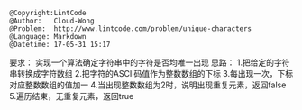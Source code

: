 ```
@Copyright:LintCode
@Author:   Cloud-Wong
@Problem:  http://www.lintcode.com/problem/unique-characters
@Language: Markdown
@Datetime: 17-05-31 15:17
```

要求：
实现一个算法确定字符串中的字符是否均唯一出现
思路：
1.把给定的字符串转换成字符数组
2.把字符的ASCII码值作为整数数组的下标
3.每出现一次，下标对应整数数组的值加一
4.当出现整数数组为2时，说明出现重复元素，返回false
5.遍历结束，无重复元素，返回true